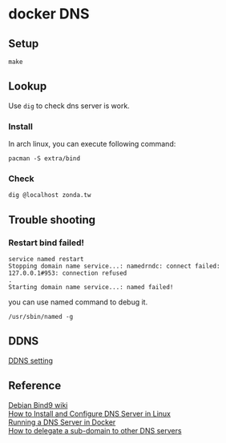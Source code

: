 # docker DNS

## Setup

```shell
make
```

## Lookup

Use `dig` to check dns server is work.  

### Install

In arch linux, you can execute following command:  

```shell
pacman -S extra/bind
```

### Check

```shell
dig @localhost zonda.tw
```

## Trouble shooting

### Restart bind failed!

```shell
service named restart
Stopping domain name service...: namedrndc: connect failed: 127.0.0.1#953: connection refused
.
Starting domain name service...: named failed!
```

you can use named command to debug it.  

```shell
/usr/sbin/named -g
```

## DDNS

[DDNS setting](./DDNS.md)  

## Reference

[Debian Bind9 wiki](https://wiki.debian.org/Bind9/)  
[How to Install and Configure DNS Server in Linux](https://www.thegeekstuff.com/2014/01/install-dns-server/)  
[Running a DNS Server in Docker](https://medium.com/nagoya-foundation/running-a-dns-server-in-docker-61cc2003e899)  
[How to delegate a sub-domain to other DNS servers](https://simpledns.plus/kb/64/how-to-delegate-a-sub-domain-to-other-dns-servers)  
